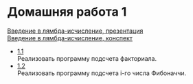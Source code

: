 Домашняя работа 1
=================
[Введение в лямбда-исчисление, презентация](https://drive.google.com/open?id=1HJca6PExeNMRQfTKS448S9IJRsFWfI5j) <br/>
[Введение в лямбда-исчисление, конспект](https://drive.google.com/open?id=1hVLiCY1BrsaiwN0Q-GU9uZTBxeAA_Leht83nK0ivbQ0)

- [1.1](https://github.com/Victor-Y-Fadeev/SPbSU/tree/master/course2/sem4/hw1/task1) <br/>
Реализовать программу подсчета факториала.
- [1.2](https://github.com/Victor-Y-Fadeev/SPbSU/tree/master/course2/sem4/hw1/task2) <br/>
Реализовать программу подсчета i-го числа Фибоначчи.
